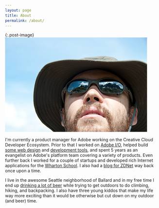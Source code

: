 ```yaml
---
layout: page
title: About
permalink: /about/
---
```


{:.post-image}
![Getting ready to climb](/img/ryan-about.jpg)

I'm currently a product manager for Adobe working on the Creative Cloud Developer Ecosystem. Prior to that I worked on [Adobe I/O](https://www.adobe.io), helped build [some web design](https://www.adobe.com/aboutadobe/pressroom/pressreleases/201209/092412AdobeCreatetheWeb.html) and [development tools](http://brackets.io), and spent 5 years as an evangelist on Adobe's platform team covering a variety of products. Even further back I worked for a couple of startups and developed rich Internet applications for the [Wharton School](http://wharton.upenn.edu/). I also had a [blog for ZDNet](http://www.zdnet.com/blog/stewart/) way back once upon a time.

I live in the awesome Seattle neighborhood of Ballard and in my free time I end up [drinking a lot of beer](https://untappd.com/user/ryanstewart) while trying to get outdoors to do climbing, hiking, and backpacking. I also have three young kiddos that make my life way more exciting than it would be otherwise but cut down on my outdoor (and beer) time.